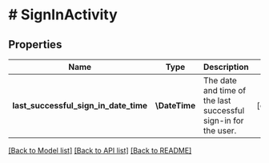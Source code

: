 # # SignInActivity

## Properties

Name | Type | Description | Notes
------------ | ------------- | ------------- | -------------
**last_successful_sign_in_date_time** | **\DateTime** | The date and time of the last successful sign-in for the user. | [optional]

[[Back to Model list]](../../README.md#models) [[Back to API list]](../../README.md#endpoints) [[Back to README]](../../README.md)
